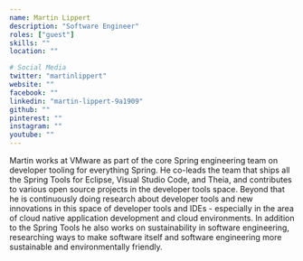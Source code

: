 ```yaml
---
name: Martin Lippert
description: "Software Engineer"
roles: ["guest"]
skills: ""
location: ""

# Social Media
twitter: "martinlippert"
website: ""
facebook: ""
linkedin: "martin-lippert-9a1909"
github: ""
pinterest: ""
instagram: ""
youtube: ""
---
```

<!-- markdownlint-disable MD041-->
Martin works at VMware as part of the core Spring engineering team on developer tooling for everything Spring. He co-leads the team that ships all the Spring Tools for Eclipse, Visual Studio Code, and Theia, and contributes to various open source projects in the developer tools space. Beyond that he is continuously doing research about developer tools and new innovations in this space of developer tools and IDEs - especially in the area of cloud native application development and cloud environments. In addition to the Spring Tools he also works on sustainability in software engineering, researching ways to make software itself and software engineering more sustainable and environmentally friendly.

